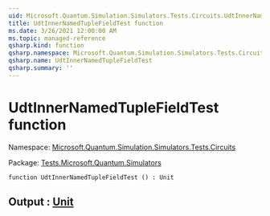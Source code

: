 ```yaml
---
uid: Microsoft.Quantum.Simulation.Simulators.Tests.Circuits.UdtInnerNamedTupleFieldTest
title: UdtInnerNamedTupleFieldTest function
ms.date: 3/26/2021 12:00:00 AM
ms.topic: managed-reference
qsharp.kind: function
qsharp.namespace: Microsoft.Quantum.Simulation.Simulators.Tests.Circuits
qsharp.name: UdtInnerNamedTupleFieldTest
qsharp.summary: ''
---
```


# UdtInnerNamedTupleFieldTest function

Namespace: [Microsoft.Quantum.Simulation.Simulators.Tests.Circuits](xref:Microsoft.Quantum.Simulation.Simulators.Tests.Circuits)

Package: [Tests.Microsoft.Quantum.Simulators](https://nuget.org/packages/Tests.Microsoft.Quantum.Simulators)




```qsharp
function UdtInnerNamedTupleFieldTest () : Unit
```


## Output : [Unit](xref:microsoft.quantum.lang-ref.unit)

